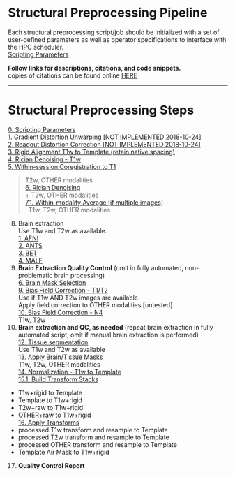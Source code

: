 # Structural Preprocessing Pipeline

Each structural preprocessing script/job should be initialized with a set of user-defined parameters as well as operator specifications to interface with the HPC scheduler.  
[Scripting Parameters](https://github.com/TKoscik/nimg_core/blob/master/pipelines/structural_preprocessing/scripting_parameters.md)

**Follow links for descriptions, citations, and code snippets.**  
copies of citations can be found online [HERE](https://paperpile.com/shared/5aInqX)  

***

# Structural Preprocessing Steps
[0. Scripting Parameters](https://github.com/TKoscik/nimg_core/blob/master/pipelines/structural_preprocessing/scripting_parameters.md)  
[1. Gradient Distortion Unwarping [NOT IMPLEMENTED 2018-10-24]](https://github.com/TKoscik/nimg_core/blob/master/pipelines/structural_preprocessing/gradient_distortion_unwarping.md)  
[2. Readout Distortion Correction [NOT IMPLEMENTED 2018-10-24]](https://github.com/TKoscik/nimg_core/blob/master/pipelines/structural_preprocessing/readout_distortion_correction.md)  
[3. Rigid Alignment T1w to Template (retain native spacing)](https://github.com/TKoscik/nimg_core/blob/master/pipelines/structural_preprocessing/rigid_alignment.md)  
[4. Rician Denoising - T1w](https://github.com/TKoscik/nimg_core/blob/master/pipelines/structural_preprocessing/denoising.md)  
[5. Within-session Coregistration to T1](https://github.com/TKoscik/nimg_core/blob/master/pipelines/structural_preprocessing/within_session_multimodal_registration.md)  
>T2w, OTHER modalities    
[6. Rician Denoising](https://github.com/TKoscik/nimg_core/blob/master/pipelines/structural_preprocessing/denoising.md)  
	+ T2w, OTHER modalities    
[7.1. Within-modality Average [if multiple images]](https://github.com/TKoscik/nimg_core/blob/master/pipelines/structural_preprocessing/within_modality_average.md)  
&ensp;T1w, T2w, OTHER modalities    
8. Brain extraction  
   Use T1w and T2w as available.  
  [1. AFNI](https://github.com/TKoscik/nimg_core/blob/master/pipelines/structural_preprocessing/brain_extraction_AFNI.md)  
  [2. ANTS](https://github.com/TKoscik/nimg_core/blob/master/pipelines/structural_preprocessing/brain_extraction_ANTS.md)  
  [3. BET](https://github.com/TKoscik/nimg_core/blob/master/pipelines/structural_preprocessing/brain_extraction_BET.md)  
  [4. MALF](https://github.com/TKoscik/nimg_core/blob/master/pipelines/structural_preprocessing/brain_extraction_MALF.md)  
  5. __Brain Extraction Quality Control__ (omit in fully automated, non-problematic brain processing)    
  [6. Brain Mask Selection](https://github.com/TKoscik/nimg_core/blob/master/pipelines/structural_preprocessing/brain_extraction_selection.md)    
[9. Bias Field Correction - T1/T2](https://github.com/TKoscik/nimg_core/blob/master/pipelines/structural_preprocessing/bias_field_correction_T1T2.md)  
   Use if T1w AND T2w images are available.  
   Apply field correction to OTHER modalities [untested]  
[10. Bias Field Correction - N4](https://github.com/TKoscik/nimg_core/blob/master/pipelines/structural_preprocessing/bias_field_correction_N4.md)  
   T1w, T2w    
11. __Brain extraction and QC, as needed__ (repeat brain extraction in fully automated script, omit if manual brain extraction is performed)  
[12. Tissue segmentation](https://github.com/TKoscik/nimg_core/blob/master/pipelines/structural_preprocessing/tissue_segmentation.md)  
   Use T1w and T2w as available    
[13. Apply Brain/Tissue Masks](https://github.com/TKoscik/nimg_core/blob/master/pipelines/structural_preprocessing/apply_masks.md)  
   T1w, T2w, OTHER modalities    
[14. Normalization - T1w to Template](https://github.com/TKoscik/nimg_core/blob/master/pipelines/structural_preprocessing/normalization_to_template_space.md)  
[15.1. Build Transform Stacks](https://github.com/TKoscik/nimg_core/blob/master/pipelines/structural_preprocessing/build_xfm_stack.md)  
  * T1w+rigid to Template  
  * Template to T1w+rigid  
  * T2w+raw to T1w+rigid  
  * OTHER+raw to T1w+rigid  
[16. Apply Transforms](https://github.com/TKoscik/nimg_core/blob/master/pipelines/structural_preprocessing/apply_xfm.md)  
  * processed T1w transform and resample to Template  
  * processed T2w transform and resample to Template  
  * processed OTHER transform and resample to Template    
  * Template Air Mask to T1w+rigid  
17. __Quality Control Report__  
